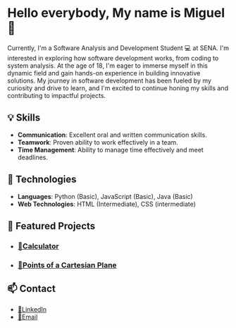 # Hello everybody, My name is Miguel 👋


Currently, I'm a Software Analysis and Development Student 💻 at SENA. I'm interested in exploring how software development works, from coding to system analysis. At the age of 18, I'm eager to immerse myself in this dynamic field and gain hands-on experience in building innovative solutions. My journey in software development has been fueled by my curiosity and drive to learn, and I'm excited to continue honing my skills and contributing to impactful projects.

## 💡 Skills

- **Communication**: Excellent oral and written communication skills.
- **Teamwork**: Proven ability to work effectively in a team.
- **Time Management**: Ability to manage time effectively and meet deadlines.


## 🚀 Technologies

- **Languages**: Python (Basic), JavaScript (Basic), Java (Basic)
- **Web Technologies**: HTML (Intermediate), CSS (intermediate)


## 🌟 Featured Projects

- ### [ 🔢Calculator](https://github.com/Miguelml1219/Small-Calculator)


- ### [📐Points of a Cartesian Plane](https://github.com/Miguelml1219/WorkShops-Python)

## 📫 Contact

- [💼LinkedIn](https://www.linkedin.com/in/miguel-medina-ladino-087a35312)
- [📧Email](mailto:miguel.medina1111@soy.sena.edu.co)

